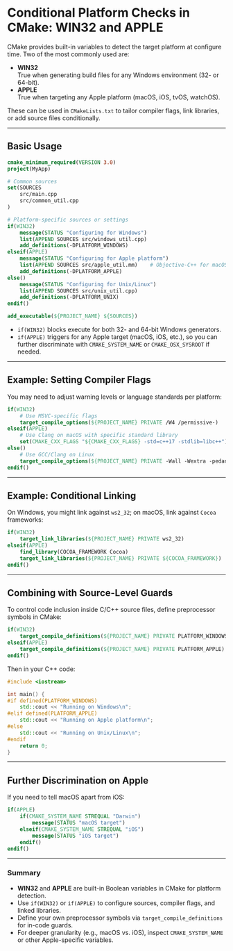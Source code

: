 # Conditional Platform Checks in CMake: WIN32 and APPLE

CMake provides built-in variables to detect the target platform at configure time. Two of the most commonly used are:

- **WIN32**  
  True when generating build files for any Windows environment (32- or 64-bit).  
- **APPLE**  
  True when targeting any Apple platform (macOS, iOS, tvOS, watchOS).

These can be used in `CMakeLists.txt` to tailor compiler flags, link libraries, or add source files conditionally.

***

## Basic Usage

```cmake
cmake_minimum_required(VERSION 3.0)
project(MyApp)

# Common sources
set(SOURCES
    src/main.cpp
    src/common_util.cpp
)

# Platform-specific sources or settings
if(WIN32)
    message(STATUS "Configuring for Windows")
    list(APPEND SOURCES src/windows_util.cpp)
    add_definitions(-DPLATFORM_WINDOWS)
elseif(APPLE)
    message(STATUS "Configuring for Apple platform")
    list(APPEND SOURCES src/apple_util.mm)    # Objective-C++ for macOS
    add_definitions(-DPLATFORM_APPLE)
else()
    message(STATUS "Configuring for Unix/Linux")
    list(APPEND SOURCES src/unix_util.cpp)
    add_definitions(-DPLATFORM_UNIX)
endif()

add_executable(${PROJECT_NAME} ${SOURCES})
```

- `if(WIN32)` blocks execute for both 32- and 64-bit Windows generators.
- `if(APPLE)` triggers for any Apple target (macOS, iOS, etc.), so you can further discriminate with `CMAKE_SYSTEM_NAME` or `CMAKE_OSX_SYSROOT` if needed.

***

## Example: Setting Compiler Flags

You may need to adjust warning levels or language standards per platform:

```cmake
if(WIN32)
    # Use MSVC-specific flags
    target_compile_options(${PROJECT_NAME} PRIVATE /W4 /permissive-)
elseif(APPLE)
    # Use Clang on macOS with specific standard library
    set(CMAKE_CXX_FLAGS "${CMAKE_CXX_FLAGS} -std=c++17 -stdlib=libc++")
else()
    # Use GCC/Clang on Linux
    target_compile_options(${PROJECT_NAME} PRIVATE -Wall -Wextra -pedantic)
endif()
```

***

## Example: Conditional Linking

On Windows, you might link against `ws2_32`; on macOS, link against `Cocoa` frameworks:

```cmake
if(WIN32)
    target_link_libraries(${PROJECT_NAME} PRIVATE ws2_32)
elseif(APPLE)
    find_library(COCOA_FRAMEWORK Cocoa)
    target_link_libraries(${PROJECT_NAME} PRIVATE ${COCOA_FRAMEWORK})
endif()
```

***

## Combining with Source-Level Guards

To control code inclusion inside C/C++ source files, define preprocessor symbols in CMake:

```cmake
if(WIN32)
    target_compile_definitions(${PROJECT_NAME} PRIVATE PLATFORM_WINDOWS)
elseif(APPLE)
    target_compile_definitions(${PROJECT_NAME} PRIVATE PLATFORM_APPLE)
endif()
```

Then in your C++ code:

```cpp
#include <iostream>

int main() {
#if defined(PLATFORM_WINDOWS)
    std::cout << "Running on Windows\n";
#elif defined(PLATFORM_APPLE)
    std::cout << "Running on Apple platform\n";
#else
    std::cout << "Running on Unix/Linux\n";
#endif
    return 0;
}
```

***

## Further Discrimination on Apple

If you need to tell macOS apart from iOS:

```cmake
if(APPLE)
    if(CMAKE_SYSTEM_NAME STREQUAL "Darwin")
        message(STATUS "macOS target")
    elseif(CMAKE_SYSTEM_NAME STREQUAL "iOS")
        message(STATUS "iOS target")
    endif()
endif()
```

***

### Summary

- **WIN32** and **APPLE** are built-in Boolean variables in CMake for platform detection.
- Use `if(WIN32)` or `if(APPLE)` to configure sources, compiler flags, and linked libraries.
- Define your own preprocessor symbols via `target_compile_definitions` for in-code guards.
- For deeper granularity (e.g., macOS vs. iOS), inspect `CMAKE_SYSTEM_NAME` or other Apple-specific variables.